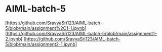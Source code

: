 # AIML-batch-5
[https://github.com/SravyaSri123/AIML-batch-5/blob/main/assignment%2C1-1.ipynb]
[https://github.com/SravyaSri123/AIML-batch-5/blob/main/assignment1-2.ipynb]
[https://github.com/SravyaSri123/AIML-batch-5/blob/main/assignment2-1.ipynb]
